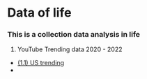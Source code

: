 # Data of life

### This is a collection data analysis in life

1. YouTube Trending data 2020 - 2022
- [(1.1) US trending](https://github.com/lindakang/youtubestats/blob/main/2022-10-16-YT-US-trending.md)
 - 